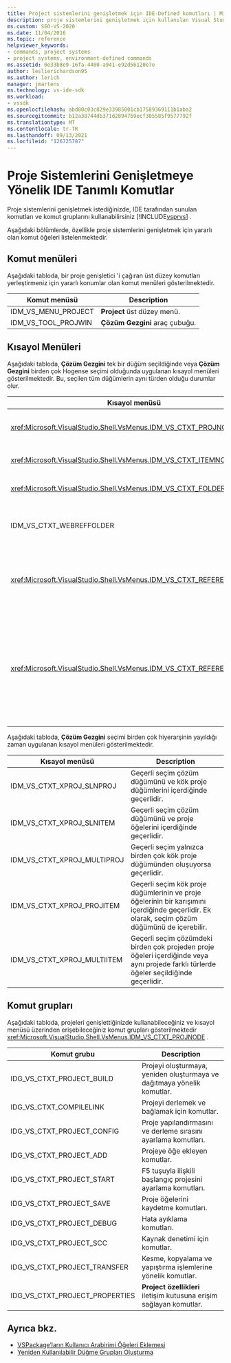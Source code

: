 ```yaml
---
title: Project sistemlerini genişletmek için IDE-Defined komutları | Microsoft Docs
description: proje sistemlerini genişletmek için kullanılan Visual Studio tümleşik geliştirme ortamında (ıde) tanımlanan komutlar ve komut grupları hakkında bilgi edinin.
ms.custom: SEO-VS-2020
ms.date: 11/04/2016
ms.topic: reference
helpviewer_keywords:
- commands, project systems
- project systems, environment-defined commands
ms.assetid: 0e33b8e9-16fa-4400-a941-e92d56120e7e
author: leslierichardson95
ms.author: lerich
manager: jmartens
ms.technology: vs-ide-sdk
ms.workload:
- vssdk
ms.openlocfilehash: abd80c03c829e33985001cb17589369111b1aba2
ms.sourcegitcommit: b12a38744db371d2894769ecf305585f9577792f
ms.translationtype: MT
ms.contentlocale: tr-TR
ms.lasthandoff: 09/13/2021
ms.locfileid: "126725787"
---
```

# <a name="ide-defined-commands-for-extending-project-systems"></a>Proje Sistemlerini Genişletmeye Yönelik IDE Tanımlı Komutlar
Proje sistemlerini genişletmek istediğinizde, IDE tarafından sunulan komutları ve komut gruplarını kullanabilirsiniz [!INCLUDE[vsprvs](../../code-quality/includes/vsprvs_md.md)] .

 Aşağıdaki bölümlerde, özellikle proje sistemlerini genişletmek için yararlı olan komut öğeleri listelenmektedir.

## <a name="command-menus"></a>Komut menüleri
 Aşağıdaki tabloda, bir proje genişletici 'i çağıran üst düzey komutları yerleştirmeniz için yararlı konumlar olan komut menüleri gösterilmektedir.

|Komut menüsü|Description|
|------------------|-----------------|
|IDM_VS_MENU_PROJECT|**Project** üst düzey menü.|
|IDM_VS_TOOL_PROJWIN|**Çözüm Gezgini** araç çubuğu.|

## <a name="shortcut-menus"></a>Kısayol Menüleri
 Aşağıdaki tabloda, **Çözüm Gezgini** tek bir düğüm seçildiğinde veya **Çözüm Gezgini** birden çok Hogense seçimi olduğunda uygulanan kısayol menüleri gösterilmektedir. Bu, seçilen tüm düğümlerin aynı türden olduğu durumlar olur.

|Kısayol menüsü|Description|
|-------------------|-----------------|
|<xref:Microsoft.VisualStudio.Shell.VsMenus.IDM_VS_CTXT_PROJNODE>|Proje düğümü seçildiğinde geçerlidir.|
|<xref:Microsoft.VisualStudio.Shell.VsMenus.IDM_VS_CTXT_ITEMNODE>|Bir dosya seçildiğinde geçerlidir.|
|<xref:Microsoft.VisualStudio.Shell.VsMenus.IDM_VS_CTXT_FOLDERNODE>|Bir klasör seçildiğinde geçerlidir.|
|IDM_VS_CTXT_WEBREFFOLDER|Web başvurusu klasörü seçildiğinde geçerlidir.|
|<xref:Microsoft.VisualStudio.Shell.VsMenus.IDM_VS_CTXT_REFERENCEROOT>|"Başvurular" olarak adlandırılan başvurular kök düğümü seçildiğinde geçerlidir.|
|<xref:Microsoft.VisualStudio.Shell.VsMenus.IDM_VS_CTXT_REFERENCE>|Başvuru düğümleri seçildiğinde geçerlidir; Bunlar yalnızca derleme, COM ve proje başvuruları içerir. Web başvuruları içermez.|

 Aşağıdaki tabloda, **Çözüm Gezgini** seçimi birden çok hiyerarşinin yayıldığı zaman uygulanan kısayol menüleri gösterilmektedir.

|Kısayol menüsü|Description|
|-------------------|-----------------|
|IDM_VS_CTXT_XPROJ_SLNPROJ|Geçerli seçim çözüm düğümünü ve kök proje düğümlerini içerdiğinde geçerlidir.|
|IDM_VS_CTXT_XPROJ_SLNITEM|Geçerli seçim çözüm düğümünü ve proje öğelerini içerdiğinde geçerlidir.|
|IDM_VS_CTXT_XPROJ_MULTIPROJ|Geçerli seçim yalnızca birden çok kök proje düğümünden oluşuyorsa geçerlidir.|
|IDM_VS_CTXT_XPROJ_PROJITEM|Geçerli seçim kök proje düğümlerinin ve proje öğelerinin bir karışımını içerdiğinde geçerlidir. Ek olarak, seçim çözüm düğümünü de içerebilir.|
|IDM_VS_CTXT_XPROJ_MULTIITEM|Geçerli seçim çözümdeki birden çok projeden proje öğeleri içerdiğinde veya aynı projede farklı türlerde öğeler seçildiğinde geçerlidir.|

## <a name="command-groups"></a>Komut grupları
 Aşağıdaki tabloda, projeleri genişlettiğinizde kullanabileceğiniz ve kısayol menüsü üzerinden erişebileceğiniz komut grupları gösterilmektedir <xref:Microsoft.VisualStudio.Shell.VsMenus.IDM_VS_CTXT_PROJNODE> .

|Komut grubu|Description|
|-------------------|-----------------|
|IDG_VS_CTXT_PROJECT_BUILD|Projeyi oluşturmaya, yeniden oluşturmaya ve dağıtmaya yönelik komutlar.|
|IDG_VS_CTXT_COMPILELINK|Projeyi derlemek ve bağlamak için komutlar.|
|IDG_VS_CTXT_PROJECT_CONFIG|Proje yapılandırmasını ve derleme sırasını ayarlama komutları.|
|IDG_VS_CTXT_PROJECT_ADD|Projeye öğe ekleyen komutlar.|
|IDG_VS_CTXT_PROJECT_START|F5 tuşuyla ilişkili başlangıç projesini ayarlama komutları.|
|IDG_VS_CTXT_PROJECT_SAVE|Proje öğelerini kaydetme komutları.|
|IDG_VS_CTXT_PROJECT_DEBUG|Hata ayıklama komutları.|
|IDG_VS_CTXT_PROJECT_SCC|Kaynak denetimi için komutlar.|
|IDG_VS_CTXT_PROJECT_TRANSFER|Kesme, kopyalama ve yapıştırma işlemlerine yönelik komutlar.|
|IDG_VS_CTXT_PROJECT_PROPERTIES|**Project özellikleri** iletişim kutusuna erişim sağlayan komutlar.|

## <a name="see-also"></a>Ayrıca bkz.

- [VSPackage’ların Kullanıcı Arabirimi Öğeleri Eklemesi](../../extensibility/internals/how-vspackages-add-user-interface-elements.md)
- [Yeniden Kullanılabilir Düğme Grupları Oluşturma](../../extensibility/creating-reusable-groups-of-buttons.md)

